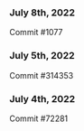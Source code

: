 ### July 8th, 2022

Commit #1077

### July 5th, 2022

Commit #314353


### July 4th, 2022

Commit #72281
